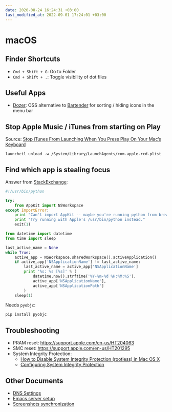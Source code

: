```yaml
---
date: 2020-08-24 16:24:31 +03:00
last_modified_at: 2022-09-01 17:24:01 +03:00
---
```


# macOS

## Finder Shortcuts

- `Cmd + Shift + G`: Go to Folder
- `Cmd + Shift + .`: Toggle visibility of dot files

## Useful Apps

- [Dozer](https://github.com/Mortennn/Dozer): OSS alternative to [Bartender](https://www.macbartender.com/) for sorting / hiding icons in the menu bar

## Stop Apple Music / iTunes from starting on Play

Source: [Stop iTunes From Launching When You Press Play On Your Mac’s Keyboard](https://www.howtogeek.com/274345/stop-itunes-from-launching-when-you-press-play-on-your-macs-keyboard/)

```
launchctl unload -w /System/Library/LaunchAgents/com.apple.rcd.plist
```

## Find which app is stealing focus

Answer from [StackExchange](https://apple.stackexchange.com/questions/123730/is-there-a-way-to-detect-what-program-is-stealing-focus-on-my-mac):

```python
#!/usr/bin/python                                                                                                       

try:
    from AppKit import NSWorkspace
except ImportError:
    print "Can't import AppKit -- maybe you're running python from brew?"
    print "Try running with Apple's /usr/bin/python instead."
    exit(1)

from datetime import datetime
from time import sleep

last_active_name = None
while True:
    active_app = NSWorkspace.sharedWorkspace().activeApplication()
    if active_app['NSApplicationName'] != last_active_name:
        last_active_name = active_app['NSApplicationName']
        print '%s: %s [%s]' % (
            datetime.now().strftime('%Y-%m-%d %H:%M:%S'),
            active_app['NSApplicationName'],
            active_app['NSApplicationPath']
        )
    sleep(1)
```

Needs `pyobjc`:

```sh
pip install pyobjc
```

## Troubleshooting

- PRAM reset: <https://support.apple.com/en-us/HT204063>
- SMC reset: <https://support.apple.com/en-us/HT201295>
- System Integrity Protection: 
  * [How to Disable System Integrity Protection (rootless) in Mac OS X](https://osxdaily.com/2015/10/05/disable-rootless-system-integrity-protection-mac-os-x/)
  * [Configuring System Integrity Protection](https://developer.apple.com/library/archive/documentation/Security/Conceptual/System_Integrity_Protection_Guide/ConfiguringSystemIntegrityProtection/ConfiguringSystemIntegrityProtection.html)

## Other Documents

- [DNS Settings](dns-settings.md#macos)
- [Emacs server setup](emacs.md#emacs-server-as-macos-service)
- [Screenshots synchronization](dropbox.md#screenshots-sync-on-macos)
